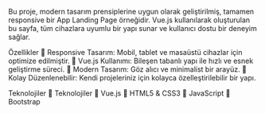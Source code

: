 Bu proje, modern tasarım prensiplerine uygun olarak geliştirilmiş, tamamen responsive bir App Landing Page örneğidir. Vue.js kullanılarak oluşturulan bu sayfa, tüm cihazlara uyumlu bir yapı sunar ve kullanıcı dostu bir deneyim sağlar.

Özellikler
🔹 Responsive Tasarım: Mobil, tablet ve masaüstü cihazlar için optimize edilmiştir.
🔹 Vue.js Kullanımı: Bileşen tabanlı yapı ile hızlı ve esnek geliştirme süreci.
🔹 Modern Tasarım: Göz alıcı ve minimalist bir arayüz.
🔹 Kolay Düzenlenebilir: Kendi projeleriniz için kolayca özelleştirilebilir bir yapı.

Teknolojiler
🔹 Teknolojiler
🔹 Vue.js
🔹 HTML5 & CSS3
🔹 JavaScript
🔹 Bootstrap

